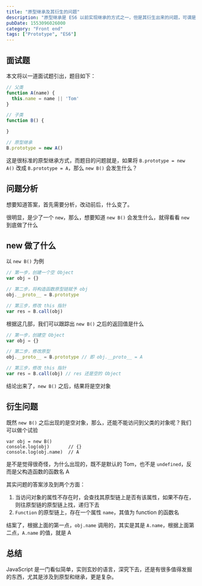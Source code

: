 ```yaml
---
title: "原型继承及其衍生的问题"
description: "原型继承是 ES6 以前实现继承的方式之一，但是其衍生出来的问题，可谓是不少，本文以一道面试题为引，引出 JS 内部的一些机制"
pubDate: 1553096026000
category: "Front end"
tags: ["Prototype", "ES6"]
---
```


## 面试题 ###

本文将以一道面试题引出，题目如下：

```js
// 父类
function A(name) {
  this.name = name || 'Tom'
}

// 子类
function B() {

}

// 原型继承
B.prototype = new A()
```

这是很标准的原型继承方式，而题目的问题就是，如果将 `B.prototype = new A()` 改成 `B.prototype = A`，那么 `new B()` 会发生什么？

## 问题分析 ##

想要知道答案，首先需要分析，改动前后，什么变了。

很明显，是少了一个 `new`，那么，想要知道 `new B()` 会发生什么，就得看看 `new` 到底做了什么

## new 做了什么  ##

以 `new B()` 为例

```js
// 第一步，创建一个空 Object
var obj = {}

// 第二步，将构造函数原型链赋予 obj
obj.__proto__ = B.prototype

// 第三步，修改 this 指针
var res = B.call(obj)
```

根据这几部，我们可以跟踪出 `new B()` 之后的返回值是什么

```js
// 第一步，创建空 Object
var obj = {}

// 第二步，修改原型
obj.__proto__ = B.prototype // 即 obj.__proto__ = A

// 第三步，修改 this 指针
var res = B.call(obj) // res 还是空的 Object
```

结论出来了，`new B()` 之后，结果将是空对象

## 衍生问题 ##

既然 `new B()` 之后出现的是空对象，那么，还能不能访问到父类的对象呢？我们可以做个试验

```
var obj = new B()
console.log(obj)       // {}
console.log(obj.name)  // A
```

是不是觉得很奇怪，为什么出现的，既不是默认的 Tom，也不是 `undefined`，反而是父构造函数的函数名 A

其实问题的答案涉及到两个方面：

1. 当访问对象的属性不存在时，会查找其原型链上是否有该属性，如果不存在，则往原型链的原型链上找，递归下去
2. `Function` 的原型链上，存在一个属性 `name`，其值为 function 的函数名

结案了，根据上面的第一点，`obj.name` 调用的，其实是其是 `A.name`，根据上面第二点，`A.name` 的值，就是 A

## 总结 ##

JavaScript 是一门看似简单，实则玄妙的语言，深究下去，还是有很多值得发掘的东西，尤其是涉及到原型和继承，更是复杂。

